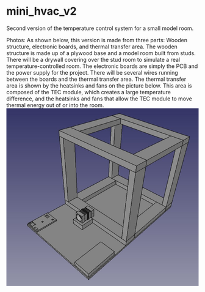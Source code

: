 # mini_hvac_v2
Second version of the temperature control system for a small model room.

Photos:
As shown below, this version is made from three parts: Wooden structure, electronic boards, and thermal transfer area. 
The wooden structure is made up of a plywood base and a model room built from studs. There will be a drywall covering over the stud room to simulate a real temperature-controlled room.
The electronic boards are simply the PCB and the power supply for the project. There will be several wires running between the boards and the thermal transfer area.
The thermal transfer area is shown by the heatsinks and fans on the picture below. This area is composed of the TEC module, which creates a large temperature difference, and the heatsinks and fans that allow the TEC module to move thermal energy out of or into the room.
![New Mechanical Layout](v2_mechanical_pic.jpg)
